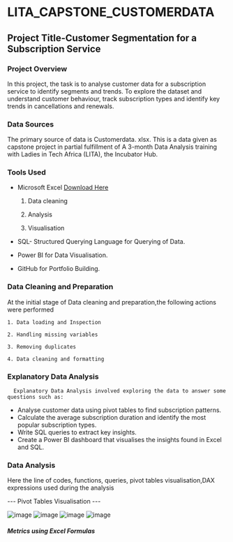 # LITA_CAPSTONE_CUSTOMERDATA

## Project Title-Customer Segmentation for a Subscription Service
### Project Overview
  In this project, the task is to analyse customer data for a subscription service to identify segments and trends. To explore the dataset and understand customer behaviour, track subscription types and identify key trends in cancellations and renewals.

### Data Sources
  The primary source of data is Customerdata. xlsx. This is a data given as capstone project in partial fulfillment of A 3-month Data Analysis training with Ladies in Tech Africa (LITA), the Incubator Hub.

### Tools Used
- Microsoft Excel [Download Here](https://www.microsoft.com)
  
    1. Data cleaning
  
    2. Analysis
  
    3. Visualisation
       
- SQL- Structured Querying Language for Querying of Data.
- Power BI for Data Visualisation.
- GitHub for Portfolio Building.

### Data Cleaning and Preparation
  At the initial stage of Data cleaning and preparation,the following actions were performed
  
    1. Data loading and Inspection
    
    2. Handling missing variables
    
    3. Removing duplicates
    
    4. Data cleaning and formatting

### Explanatory Data Analysis
      Explanatory Data Analysis involved exploring the data to answer some questions such as:

- Analyse customer data using pivot tables to find subscription patterns.
- Calculate the average subscription duration and identify the most popular subscription types.
- Write SQL queries to extract key insights.
- Create a Power BI dashboard that visualises the insights found in Excel and SQL.

 ### Data Analysis
  Here the line of codes, functions, queries, pivot tables visualisation,DAX expressions used during the analysis  

--- Pivot Tables Visualisation ---

![image](https://github.com/user-attachments/assets/cf29eefb-4c7d-4a2f-b72a-5172d82a86c2)
![image](https://github.com/user-attachments/assets/2416bf78-44fd-4ab1-9ebc-a9992a9d1bfa)
![image](https://github.com/user-attachments/assets/c9712e58-5284-4977-a0c3-579da513484d)
![image](https://github.com/user-attachments/assets/e9ec9688-a70a-4927-963f-f851bb5c4afc)





##### Metrics using Excel Formulas

